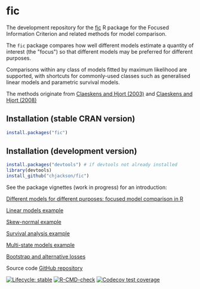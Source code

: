 fic
===

The development repository for the [fic](http://cran.r-project.org/package=fic) R package for the Focused Information Criterion and related methods for model comparison. 

The `fic` package compares how well different models estimate a quantity of interest (the "focus") so that different models may be preferred for different purposes.

Comparisons within any class of models fitted by maximum likelihood are supported, with shortcuts for commonly-used classes such as generalised linear models and parametric survival models.

The methods originate from [Claeskens and Hjort (2003)](https://amstat.tandfonline.com/doi/abs/10.1198/016214503000000819#.XLiKGy2ZOu4) and [Claeskens and Hjort (2008)](https://feb.kuleuven.be/public/u0043181/modelselection/)

## Installation (stable CRAN version)
```r
install.packages("fic")
```

## Installation (development version)

```r
install.packages("devtools") # if devtools not already installed
library(devtools)
install_github("chjackson/fic")
 ```

See the package vignettes (work in progress) for an introduction:

[Different models for different purposes: focused model comparison in R](https://chjackson.github.io/fic/inst/doc/fic.pdf)

[Linear models example](https://chjackson.github.io/fic/inst/doc/linear.pdf)

[Skew-normal example](https://chjackson.github.io/fic/inst/doc/skewnormal.pdf)

[Survival analysis example](https://chjackson.github.io/fic/inst/doc/survival.pdf)

[Multi-state models example](https://chjackson.github.io/fic/inst/doc/multistate.pdf)

[Bootstrap and alternative losses](https://chjackson.github.io/fic/inst/doc/loss.pdf)

Source code [GitHub repository](https://github.com/chjackson/fic)

<!-- badges: start -->
[![Lifecycle: stable](https://img.shields.io/badge/lifecycle-stable-brightgreen.svg)](https://lifecycle.r-lib.org/articles/stages.html#stable)
[![R-CMD-check](https://github.com/chjackson/fic/workflows/R-CMD-check/badge.svg)](https://github.com/chjackson/fic/actions)
[![Codecov test coverage](https://codecov.io/gh/chjackson/fic/branch/master/graph/badge.svg)](https://app.codecov.io/gh/chjackson/fic?branch=master)
<!-- badges: end -->
